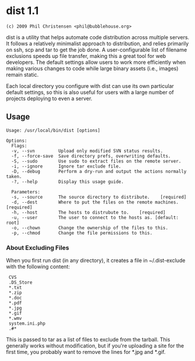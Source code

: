 # dist 1.1
    (c) 2009 Phil Christensen <phil@bubblehouse.org>

dist is a utility that helps automate code distribution across multiple
servers. It follows a relatively minimalist approach to distribution, and
relies primarily on ssh, scp and tar to get the job done. A user-configurable
list of filename exclusions speeds up file transfer, making this a great tool
for web developers. The default settings allow users to work more efficiently
when making various changes to code while large binary assets (i.e., images)
remain static.

Each local directory you configure with dist can use its own particular
default settings, so this is also useful for users with a large number of
projects deploying to even a server.

## Usage
    Usage: /usr/local/bin/dist [options]
    
    Options:
      Flags:
      -v, --svn         Upload only modified SVN status results.
      -f, --force-save  Save directory prefs, overwriting defaults.
      -S, --sudo        Use sudo to extract files on the remote server.
      -i, --ignore      Ignore tar exclude file.
      -D, --debug       Perform a dry-run and output the actions normally taken.
      -?, --help        Display this usage guide.
      
      Parameters:
      -s, --source      The source directory to distribute.    [required]
      -d, --dest        Where to put the files on the remote machines.    [required]
      -h, --host        The hosts to distrubute to.    [required]
      -u, --user        The user to connect to the hosts as. [default: root]   
      -o, --chown       Change the ownership of the files to this.    
      -p, --chmod       Change the file permissions to this.    


### About Excluding Files

When you first run dist (in any directory), it creates a file in
~/.dist-exclude with the following content:

     CVS
     .DS_Store
     *.txt
     *.zip
     *.doc
     *.pdf
     *.jpg
     *.gif
     *.wmv
     system.ini.php
     .#*

This is passed to tar as a list of files to exclude from the tarball. This
generally works without modification, but if you're uploading a site for the
first time, you probably want to remove the lines for *.jpg and *.gif.
